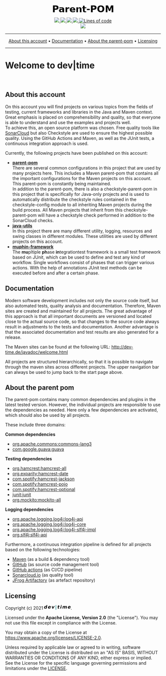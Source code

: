 <p align="center">
  <img src="https://raw.githubusercontent.com/dev-time-tpw/parent-pom/main/images/Parent-POM.png" />
</p>

<p align="center">
<a class="none" href="https://github.com/dev-time-tpw/parent-pom/actions/workflows/build-job.yml" title="Build Job">
  <img src="https://img.shields.io/github/workflow/status/dev-time-tpw/parent-pom/Run%20snapshot%20build-job?logo&#61;GitHub&#38;style&#61;plastic" />
</a>
<a class="none" href="https://github.com/dev-time-tpw/parent-pom/actions/workflows/quality-job.yml" title="Quality Job">
  <img src="https://img.shields.io/github/workflow/status/dev-time-tpw/parent-pom/Run%20quality%20build-job?label&#61;nightly-build&#38;logo&#61;GitHub&#38;style&#61;plastic" />
</a>
<a class="none" href="https://github.com/dev-time-tpw/parent-pom/blob/main/LICENSE" title="License">
  <img src="https://img.shields.io/github/license/dev-time-tpw/parent-pom?logo&#61;GitHub&#38;style&#61;plastic" />
</a>
<a class="none" href="https://github.com/dev-time-tpw/parent-pom" title="Last Commit">
  <img src="https://img.shields.io/github/last-commit/dev-time-tpw/parent-pom?logo&#61;GitHub&#38;style&#61;plastic" />
</a>
<a class="none" href="https://github.com/dev-time-tpw/parent-pom" title="Lines of code">
  <img alt="Lines of code" src="https://img.shields.io/tokei/lines/github/dev-time-tpw/parent-pom?logo&#61;GitHub&#38;style&#61;plastic" />
</a>
<br />
<a class="none" href="https://sonarcloud.io/dashboard?id=devtime_parent-pom" title="Quality Gate">
  <img src="https://img.shields.io/sonar/quality_gate/devtime_parent-pom?logo&#61;SonarCloud&#38;server&#61;https%3A%2F%2Fsonarcloud.io&#38;style&#61;plastic" />
</a>
</p>

<hr />
<p align="center">
    <a class="none" href="#about-this-account">About this account</a> • 
    <a class="none" href="#documentation">Documentation</a> • 
    <a class="none" href="#about-the-parent-pom">About the parent-pom</a> • 
    <a class="none" href="#licensing">Licensing</a>
</p>
<hr />

# Welcome to dev|time

&nbsp;

<a name="about-this-account"></a>

## About this account

On this account you will find projects on various topics from the fields of testing, current frameworks and libraries 
in the Java and Maven context. Great emphasis is placed on comprehensibility and quality, so that everyone is able to 
understand and use the examples and projects well.<br />
To achieve this, an open source platform was chosen. Free quality tools like [SonarCloud](https://sonarcloud.io/) but also 
Checkstyle are used to ensure the highest possible quality. Using the GitHub Actions and Maven, as well as the JUnit 
tests, a continuous integration approach is used.

Currently, the following projects have been published on this account:

* **<a class="none" href="https://github.com/dev-time-tpw/parent-pom">parent-pom</a>**<br />
There are several common configurations in this project that are used by many projects here. This includes a Maven 
parent-pom that contains all the important configurations for the Maven projects on this account. This parent-pom is 
constantly being maintained.<br />
In addition to the parent-pom, there is also a checkstyle-parent-pom in this project that is specifically for Java-only 
projects and is used to automatically distribute the checkstyle rules contained in the checkstyle-config module to all 
inheriting Maven projects during the build process. All Maven projects that inherit from this checkstyle-parent-pom will 
have a checkstyle check performed in addition to the SonarCloud checks.
* **<a class="none" href="https://github.com/dev-time-tpw/java-utils">java-utils</a>**<br />
In this project there are many different utility, logging, resources and swing classes in different modules. These 
utilities are used by different projects on this account.
* **<a class="none" href="https://github.com/dev-time-tpw/muphin-framework">muphin-framework</a>**<br />
The **mu**pltiple **ph**ase **in**tegrationtest framework is a small test framework based on JUnit, which can be used 
to define and test any kind of workflow. Single workflows consist of phases that can trigger various actions. With the 
help of annotations JUnit test methods can be executed before and after a certain phase.

<a name="documentation"></a>

## Documentation

Modern software development includes not only the source code itself, but also automated tests, quality analysis and 
documentation. Therefore, Maven sites are created and maintained for all projects. The great advantage of this approach 
is that all important documents are versioned and located close to the actual source code, so that changes to the 
source code always result in adjustments to the tests and documentation.
Another advantage is that the associated documentation and test results are also generated for a release.

The Maven sites can be found at the following URL: <a class="none" href="http://dev-time.de/javadoc/welcome.html">http://dev-time.de/javadoc/welcome.html</a>

All projects are structured hierarchically, so that it is possible to navigate through the maven sites across different 
projects. The upper navigation bar can always be used to jump back to the start page above.

<a name="about-the-parent-pom"></a>

## About the parent pom

The parent-pom contains many common dependencies and plugins in the latest tested version. However, the individual 
projects are responsible to use the dependencies as needed. Here only a few dependencies are activated, which should 
also be used by all projects.

These include three domains:

**Common dependencies**

* <a class="none" href="https://commons.apache.org/proper/commons-lang/">org.apache.commons:commons-lang3</a>
* <a class="none" href="https://github.com/google/guava">com.google.guava:guava</a>

**Testing dependencies**

* <a class="none" href="http://hamcrest.org/JavaHamcrest/distributables">org.hamcrest:hamcrest-all</a>
* <a class="none" href="https://github.com/eXparity/hamcrest-date">org.exparity:hamcrest-date</a>
* <a class="none" href="https://github.com/spotify/java-hamcrest">com.spotify:hamcrest-jackson</a>
* <a class="none" href="https://github.com/spotify/java-hamcrest">com.spotify:hamcrest-pojo</a>
* <a class="none" href="https://github.com/spotify/java-hamcrest">com.spotify:hamcrest-optional</a>
* <a class="none" href="https://junit.org/junit4/">junit:junit</a>
* <a class="none" href="https://site.mockito.org/">org.mockito:mockito-all</a>

**Logging dependencies**

* <a class="none" href="https://logging.apache.org/log4j/2.x/">org.apache.logging.log4j:log4j-api</a>
* <a class="none" href="https://logging.apache.org/log4j/2.x/">org.apache.logging.log4j:log4j-core</a>
* <a class="none" href="https://logging.apache.org/log4j/2.x/">org.apache.logging.log4j:log4j-slf4j-impl</a>
* <a class="none" href="http://www.slf4j.org/">org.slf4j:slf4j-api</a>

Furthermore, a continuous integration pipeline is defined for all projects based on the following technologies:

* <a class="none" href="https://maven.apache.org/">Maven</a> (as a build & dependency tool)
* <a class="none" href="https://github.com/dev-time-tpw">GitHub</a> (as source code management tool)
* <a class="none" href="https://docs.github.com/en/free-pro-team@latest/actions">GitHub actions</a> (as CI/CD pipeline)
* <a class="none" href="https://sonarcloud.io/organizations/devtime/projects">Sonarcloud.io</a> (as quality tool)
* <a class="none" href="https://devtime.jfrog.io/ui/packages">JFrog Artifactory</a> (as artefact repository)

<a name="licensing"></a>

## Licensing

Copyright (c) 2021 <img src="https://raw.githubusercontent.com/dev-time-tpw/parent-pom/main/images/dev-time-86x15.png" />.

Licensed under the **Apache License, Version 2.0** (the "License"). You may not use this file except in compliance with 
the License.

You may obtain a copy of the License at https://www.apache.org/licenses/LICENSE-2.0.

Unless required by applicable law or agreed to in writing, software distributed under the License is distributed on an 
"AS IS" BASIS, WITHOUT WARRANTIES OR CONDITIONS OF ANY KIND, either express or implied. See the License for the specific 
language governing permissions and limitations under the <a class="none" href="https://raw.githubusercontent.com/dev-time-tpw/parent-pom/main/LICENSE">LICENSE</a>.